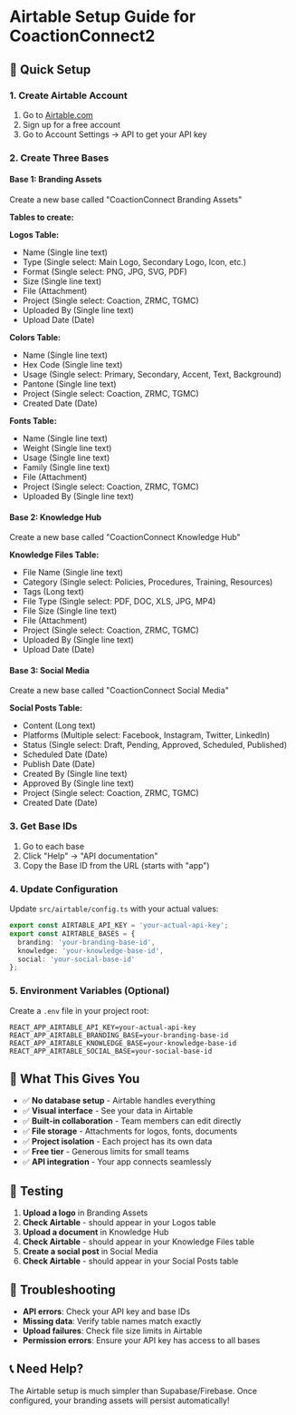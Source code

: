 # Airtable Setup Guide for CoactionConnect2

## 🚀 Quick Setup

### 1. Create Airtable Account
1. Go to [Airtable.com](https://airtable.com)
2. Sign up for a free account
3. Go to Account Settings → API to get your API key

### 2. Create Three Bases

#### Base 1: Branding Assets
Create a new base called "CoactionConnect Branding Assets"

**Tables to create:**

**Logos Table:**
- Name (Single line text)
- Type (Single select: Main Logo, Secondary Logo, Icon, etc.)
- Format (Single select: PNG, JPG, SVG, PDF)
- Size (Single line text)
- File (Attachment)
- Project (Single select: Coaction, ZRMC, TGMC)
- Uploaded By (Single line text)
- Upload Date (Date)

**Colors Table:**
- Name (Single line text)
- Hex Code (Single line text)
- Usage (Single select: Primary, Secondary, Accent, Text, Background)
- Pantone (Single line text)
- Project (Single select: Coaction, ZRMC, TGMC)
- Created Date (Date)

**Fonts Table:**
- Name (Single line text)
- Weight (Single line text)
- Usage (Single line text)
- Family (Single line text)
- File (Attachment)
- Project (Single select: Coaction, ZRMC, TGMC)
- Uploaded By (Single line text)

#### Base 2: Knowledge Hub
Create a new base called "CoactionConnect Knowledge Hub"

**Knowledge Files Table:**
- File Name (Single line text)
- Category (Single select: Policies, Procedures, Training, Resources)
- Tags (Long text)
- File Type (Single select: PDF, DOC, XLS, JPG, MP4)
- File Size (Single line text)
- File (Attachment)
- Project (Single select: Coaction, ZRMC, TGMC)
- Uploaded By (Single line text)
- Upload Date (Date)

#### Base 3: Social Media
Create a new base called "CoactionConnect Social Media"

**Social Posts Table:**
- Content (Long text)
- Platforms (Multiple select: Facebook, Instagram, Twitter, LinkedIn)
- Status (Single select: Draft, Pending, Approved, Scheduled, Published)
- Scheduled Date (Date)
- Publish Date (Date)
- Created By (Single line text)
- Approved By (Single line text)
- Project (Single select: Coaction, ZRMC, TGMC)
- Created Date (Date)

### 3. Get Base IDs
1. Go to each base
2. Click "Help" → "API documentation"
3. Copy the Base ID from the URL (starts with "app")

### 4. Update Configuration
Update `src/airtable/config.ts` with your actual values:

```typescript
export const AIRTABLE_API_KEY = 'your-actual-api-key';
export const AIRTABLE_BASES = {
  branding: 'your-branding-base-id',
  knowledge: 'your-knowledge-base-id', 
  social: 'your-social-base-id'
};
```

### 5. Environment Variables (Optional)
Create a `.env` file in your project root:

```
REACT_APP_AIRTABLE_API_KEY=your-actual-api-key
REACT_APP_AIRTABLE_BRANDING_BASE=your-branding-base-id
REACT_APP_AIRTABLE_KNOWLEDGE_BASE=your-knowledge-base-id
REACT_APP_AIRTABLE_SOCIAL_BASE=your-social-base-id
```

## 🎯 What This Gives You

- ✅ **No database setup** - Airtable handles everything
- ✅ **Visual interface** - See your data in Airtable
- ✅ **Built-in collaboration** - Team members can edit directly
- ✅ **File storage** - Attachments for logos, fonts, documents
- ✅ **Project isolation** - Each project has its own data
- ✅ **Free tier** - Generous limits for small teams
- ✅ **API integration** - Your app connects seamlessly

## 🔧 Testing

1. **Upload a logo** in Branding Assets
2. **Check Airtable** - should appear in your Logos table
3. **Upload a document** in Knowledge Hub
4. **Check Airtable** - should appear in your Knowledge Files table
5. **Create a social post** in Social Media
6. **Check Airtable** - should appear in your Social Posts table

## 🚨 Troubleshooting

- **API errors**: Check your API key and base IDs
- **Missing data**: Verify table names match exactly
- **Upload failures**: Check file size limits in Airtable
- **Permission errors**: Ensure your API key has access to all bases

## 📞 Need Help?

The Airtable setup is much simpler than Supabase/Firebase. Once configured, your branding assets will persist automatically!
